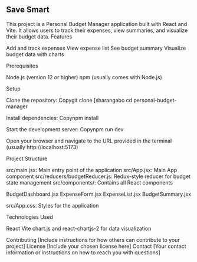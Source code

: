 ## Save Smart
This project is a Personal Budget Manager application built with React and Vite. It allows users to track their expenses, view summaries, and visualize their budget data.
Features

Add and track expenses
View expense list
See budget summary
Visualize budget data with charts

Prerequisites

Node.js (version 12 or higher)
npm (usually comes with Node.js)

Setup

Clone the repository:
Copygit clone [sharangabo
cd personal-budget-manager

Install dependencies:
Copynpm install

Start the development server:
Copynpm run dev

Open your browser and navigate to the URL provided in the terminal (usually http://localhost:5173)

Project Structure

src/main.jsx: Main entry point of the application
src/App.jsx: Main App component
src/reducers/budgetReducer.js: Redux-style reducer for budget state management
src/components/: Contains all React components

BudgetDashboard.jsx
ExpenseForm.jsx
ExpenseList.jsx
BudgetSummary.jsx


src/App.css: Styles for the application

Technologies Used

React
Vite
chart.js and react-chartjs-2 for data visualization

Contributing
[Include instructions for how others can contribute to your project]
License
[Include your chosen license here]
Contact
[Your contact information or instructions on how to reach you with questions]